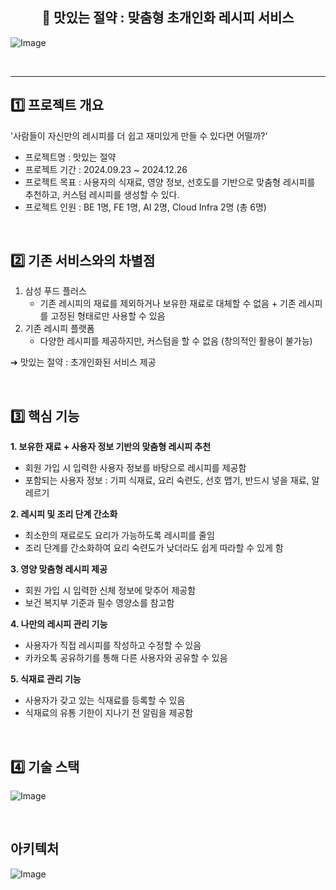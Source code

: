 <div align=center><h2> 🥕 맛있는 절약 : 맞춤형 초개인화 레시피 서비스 </h1></div>

![Image](https://github.com/user-attachments/assets/fd5e9873-363e-4b78-b7ce-454c4d3e3cd4)

<br/>

---

## 1️⃣ 프로젝트 개요
'사람들이 자신만의 레시피를 더 쉽고 재미있게 만들 수 있다면 어떨까?'
- 프로젝트명 : 맛있는 절약
- 프로젝트 기간 : 2024.09.23 ~ 2024.12.26
- 프로젝트 목표 : 사용자의 식재료, 영양 정보, 선호도를 기반으로 맞춤형 레시피를 추천하고, 커스텀 레시피를 생성할 수 있다.
- 프로젝트 인원 : BE 1명, FE 1명, AI 2명, Cloud Infra 2명 (총 6명)

<br/>

## 2️⃣ 기존 서비스와의 차별점
1. 삼성 푸드 플러스
   - 기존 레시피의 재료를 제외하거나 보유한 재료로 대체할 수 없음 + 기존 레시피를 고정된 형태로만 사용할 수 있음
3. 기존 레시피 플랫폼
   - 다양한 레시피를 제공하지만, 커스텀을 할 수 없음 (창의적인 활용이 불가능)
  
➔ 맛있는 절약 : 초개인화된 서비스 제공

<br/>

## 3️⃣ 핵심 기능
**1. 보유한 재료 + 사용자 정보 기반의 맞춤형 레시피 추천**
   - 회원 가입 시 입력한 사용자 정보를 바탕으로 레시피를 제공함
   - 포함되는 사용자 정보 : 기피 식재료, 요리 숙련도, 선호 맵기, 반드시 넣을 재료, 알레르기

**2. 레시피 및 조리 단계 간소화**
   - 최소한의 재료로도 요리가 가능하도록 레시피를 줄임
   - 조리 단계를 간소화하여 요리 숙련도가 낮더라도 쉽게 따라할 수 있게 함

**3. 영양 맞춤형 레시피 제공**
   - 회원 가입 시 입력한 신체 정보에 맞추어 제공함
   - 보건 복지부 기준과 필수 영양소를 참고함

**4. 나만의 레시피 관리 기능**
   - 사용자가 직접 레시피를 작성하고 수정할 수 있음
   - 카카오톡 공유하기를 통해 다른 사용자와 공유할 수 있음

**5. 식재료 관리 기능**
   - 사용자가 갖고 있는 식재료를 등록할 수 있음
   - 식재료의 유통 기한이 지나기 전 알림을 제공함

<br/>

## 4️⃣ 기술 스택
![Image](https://github.com/user-attachments/assets/bb422eb7-c1ae-48f2-a6bf-db5a4094395f)

<br/>

## 아키텍처
![Image](https://github.com/user-attachments/assets/24ee73a2-f25a-442c-9ccf-eb4f1b9b573c)
